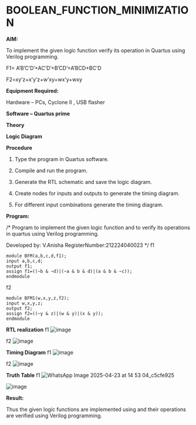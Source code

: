 # BOOLEAN_FUNCTION_MINIMIZATION

**AIM:**

To implement the given logic function verify its operation in Quartus using Verilog programming.

F1= A’B’C’D’+AC’D’+B’CD’+A’BCD+BC’D 

F2=xy’z+x’y’z+w’xy+wx’y+wxy

**Equipment Required:**

Hardware – PCs, Cyclone II , USB flasher

**Software – Quartus prime**

**Theory**

**Logic Diagram**

**Procedure**

1.	Type the program in Quartus software.

2.	Compile and run the program.

3.	Generate the RTL schematic and save the logic diagram.

4.	Create nodes for inputs and outputs to generate the timing diagram.

5.	For different input combinations generate the timing diagram.


**Program:**

/* Program to implement the given logic function and to verify its operations in quartus using Verilog programming. 

Developed by: V.Anisha
RegisterNumber:212224040023  */
f1
```
module BFM(a,b,c,d,f1);
input a,b,c,d;
output f1;
assign f1=((~b & ~d)|(~a & b & d)|(a & b & ~c));
endmodule

```
f2
```
module BFM1(w,x,y,z,f2);
input w,x,y,z;
output f2;
assign f2=((~y & z)|(w & y)|(x & y));
endmodule

```

**RTL realization**
f1
![image](https://github.com/user-attachments/assets/6185465b-5a56-4afa-8e65-9673b7a900d8)

f2
![image](https://github.com/user-attachments/assets/a5d5cc53-9717-431c-a485-835f5c8d8676)


**Timing Diagram**
f1
![image](https://github.com/user-attachments/assets/28d6ceec-f7c4-4673-88f8-204bc6642370)

f2
![image](https://github.com/user-attachments/assets/e1c82c7a-5732-4ce0-a473-3c5e71b0847d)

**Truth Table**
f1
![WhatsApp Image 2025-04-23 at 14 53 04_c5cfe925](https://github.com/user-attachments/assets/4a707cc2-5202-4fa9-8db0-f567cdf2118d)

![image](https://github.com/user-attachments/assets/6e9f86d6-7ec9-4f4f-85ad-3b9c6e46f130)


**Result:**

Thus the given logic functions are implemented using and their operations are verified using Verilog programming.

